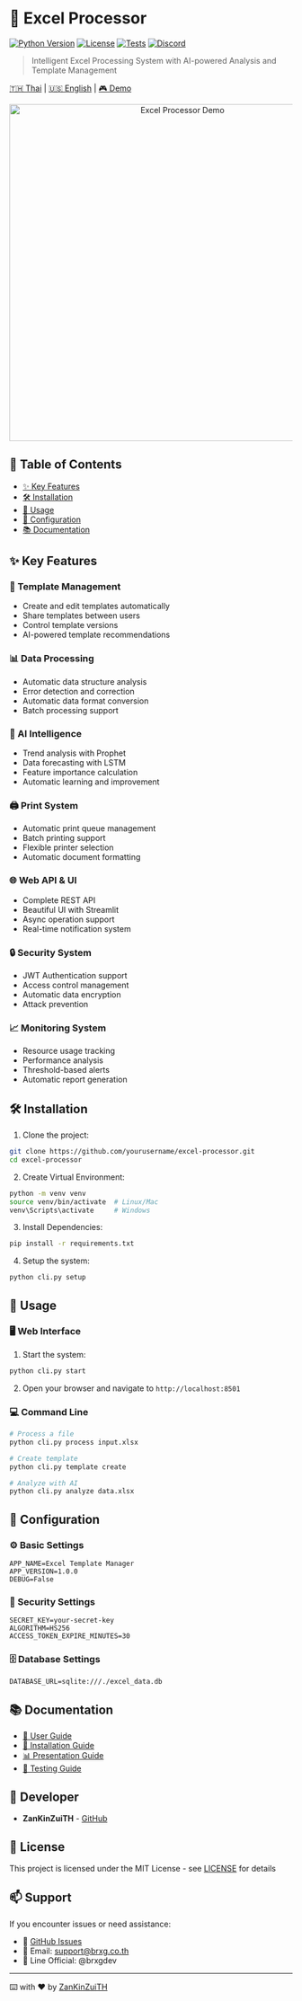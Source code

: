 # 🚀 Excel Processor

[![Python Version](https://img.shields.io/badge/python-3.8%2B-blue)]()
[![License](https://img.shields.io/badge/license-MIT-green)]()
[![Tests](https://img.shields.io/badge/tests-passing-brightgreen)]()
[![Discord](https://img.shields.io/badge/discord-join%20chat-7289da)]()

> Intelligent Excel Processing System with AI-powered Analysis and Template Management

[🇹🇭 Thai](README.md) | [🇺🇸 English](README_EN.md) | [🎮 Demo](README_DEMO.md)

<p align="center">
  <img src="docs/images/demo.gif" alt="Excel Processor Demo" width="600">
</p>

## 📑 Table of Contents
- [✨ Key Features](#-key-features)
- [🛠️ Installation](#️-installation)
- [📖 Usage](#-usage)
- [🔧 Configuration](#-configuration)
- [📚 Documentation](#-documentation)

## ✨ Key Features

### 🎯 Template Management
- Create and edit templates automatically
- Share templates between users
- Control template versions
- AI-powered template recommendations

### 📊 Data Processing
- Automatic data structure analysis
- Error detection and correction
- Automatic data format conversion
- Batch processing support

### 🤖 AI Intelligence
- Trend analysis with Prophet
- Data forecasting with LSTM
- Feature importance calculation
- Automatic learning and improvement

### 🖨️ Print System
- Automatic print queue management
- Batch printing support
- Flexible printer selection
- Automatic document formatting

### 🌐 Web API & UI
- Complete REST API
- Beautiful UI with Streamlit
- Async operation support
- Real-time notification system

### 🔒 Security System
- JWT Authentication support
- Access control management
- Automatic data encryption
- Attack prevention

### 📈 Monitoring System
- Resource usage tracking
- Performance analysis
- Threshold-based alerts
- Automatic report generation

## 🛠️ Installation

1. Clone the project:
```bash
git clone https://github.com/yourusername/excel-processor.git
cd excel-processor
```

2. Create Virtual Environment:
```bash
python -m venv venv
source venv/bin/activate  # Linux/Mac
venv\Scripts\activate     # Windows
```

3. Install Dependencies:
```bash
pip install -r requirements.txt
```

4. Setup the system:
```bash
python cli.py setup
```

## 📖 Usage

### 🖥️ Web Interface
1. Start the system:
```bash
python cli.py start
```
2. Open your browser and navigate to `http://localhost:8501`

### 💻 Command Line
```bash
# Process a file
python cli.py process input.xlsx

# Create template
python cli.py template create

# Analyze with AI
python cli.py analyze data.xlsx
```

## 🔧 Configuration

### ⚙️ Basic Settings
```env
APP_NAME=Excel Template Manager
APP_VERSION=1.0.0
DEBUG=False
```

### 🔐 Security Settings
```env
SECRET_KEY=your-secret-key
ALGORITHM=HS256
ACCESS_TOKEN_EXPIRE_MINUTES=30
```

### 🗄️ Database Settings
```env
DATABASE_URL=sqlite:///./excel_data.db
```

## 📚 Documentation

- [📘 User Guide](docs/user_guide.md)
- [🔧 Installation Guide](docs/server_setup.md)
- [📊 Presentation Guide](docs/presentation_guide.md)
- [🧪 Testing Guide](docs/testing_guide.md)

## 👥 Developer

- **ZanKinZuiTH** - [GitHub](https://github.com/ZanKinZuiTH)

## 📄 License

This project is licensed under the MIT License - see [LICENSE](LICENSE) for details

## 📫 Support

If you encounter issues or need assistance:
- 🐛 [GitHub Issues](https://github.com/ZanKinZuiTH/excel-processor/issues)
- 📧 Email: support@brxg.co.th
- 💬 Line Official: @brxgdev

---
⌨️ with ❤️ by [ZanKinZuiTH](https://github.com/ZanKinZuiTH) 
